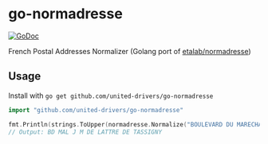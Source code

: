 # go-normadresse

[![GoDoc](https://godoc.org/github.com/united-drivers/go-normadresse?status.svg)](https://godoc.org/github.com/united-drivers/go-normadresse)

French Postal Addresses Normalizer (Golang port of [etalab/normadresse](https://github.com/etalab/normadresse))

## Usage

Install with `go get github.com/united-drivers/go-normadresse`

```go
import "github.com/united-drivers/go-normadresse"

fmt.Println(strings.ToUpper(normadresse.Normalize("BOULEVARD DU MARECHAL JEAN MARIE DE LATTRE DE TASSIGNY")))
// Output: BD MAL J M DE LATTRE DE TASSIGNY
```
